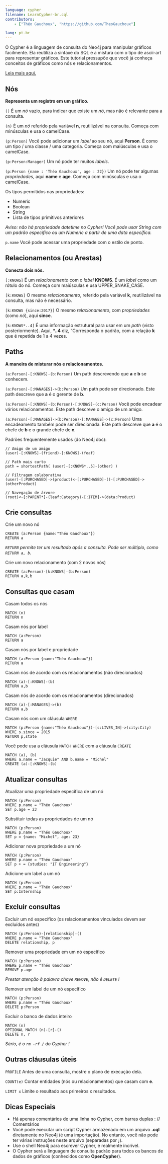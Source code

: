 ```yaml
---
language: cypher
filename: LearnCypher-br.cql
contributors:
    - ["Théo Gauchoux", "https://github.com/TheoGauchoux"]

lang: pt-br
---
```

O Cypher é a linguagem de consulta do Neo4j para manipular gráficos facilmente. Ela reutiliza a sintaxe do SQL e a mistura com o tipo de ascii-art para representar gráficos. Este tutorial pressupõe que você já conheça conceitos de gráficos como nós e relacionamentos.

[Leia mais aqui.](https://neo4j.com/developer/cypher-query-language/)

## Nós

**Representa um registro em um gráfico.**

`()`
É um *nó* vazio, para indicar que existe um *nó*, mas não é relevante para a consulta.

`(n)`
É um *nó* referido pela variável **n**, reutilizável na consulta. Começa com minúsculas e usa o camelCase.

`(p:Person)`
Você pode adicionar um *label* ao seu nó, aqui **Person**. É como um tipo / uma classe / uma categoria. Começa com maiúsculas e usa o camelCase.

`(p:Person:Manager)`
Um nó pode ter muitos *labels*.

`(p:Person {name : 'Théo Gauchoux', age : 22})`
Um nó pode ter algumas *propriedades*, aqui **name** e **age**. Começa com minúsculas e usa o camelCase.

Os tipos permitidos nas propriedades:

- Numeric
- Boolean
- String
- Lista de tipos primitivos anteriores

*Aviso: não há propriedade datetime no Cypher! Você pode usar String com um padrão específico ou um Numeric a partir de uma data específica.*

`p.name`
Você pode acessar uma propriedade com o estilo de ponto.

## Relacionamentos (ou Arestas)

**Conecta dois nós.**

`[:KNOWS]`
É um *relacionamento* com o *label* **KNOWS**. É um *label* como um rótulo do nó. Começa com maiúsculas e usa UPPER_SNAKE_CASE.

`[k:KNOWS]`
O mesmo *relacionamento*, referido pela variável **k**, reutilizável na consulta, mas não é necessário.

`[k:KNOWS {since:2017}]`
O mesmo *relacionamento*, com *propriedades* (como *nó*), aqui **since**.

`[k:KNOWS*..4]`
É uma informação estrutural para usar em um *path* (visto posteriormente). Aqui, **\*..4** diz, “Corresponda o padrão, com a relação **k** que é repetida de 1 a 4 vezes.

## Paths

**A maneira de misturar nós e relacionamentos.**

`(a:Person)-[:KNOWS]-(b:Person)`
Um path descrevendo que **a** e **b** se conhecem.

`(a:Person)-[:MANAGES]->(b:Person)`
Um path pode ser direcionado. Este path descreve que **a** é o gerente de **b**.

`(a:Person)-[:KNOWS]-(b:Person)-[:KNOWS]-(c:Person)`
Você pode encadear vários relacionamentos. Este path descreve o amigo de um amigo.

`(a:Person)-[:MANAGES]->(b:Person)-[:MANAGES]->(c:Person)`
Uma encadeamento também pode ser direcionada. Este path descreve que **a** é o chefe de **b** e o grande chefe de **c**.

Padrões frequentemente usados ​​(do Neo4j doc):

```cypher
// Amigo de um amigo
(user)-[:KNOWS]-(friend)-[:KNOWS]-(foaf)

// Path mais curto
path = shortestPath( (user)-[:KNOWS*..5]-(other) )

// Filtragem colaborativa
(user)-[:PURCHASED]->(product)<-[:PURCHASED]-()-[:PURCHASED]->(otherProduct)

// Navegação de árvore
(root)<-[:PARENT*]-(leaf:Category)-[:ITEM]->(data:Product)
```

## Crie consultas

Crie um novo nó

```cypher
CREATE (a:Person {name:"Théo Gauchoux"})
RETURN a
```

*`RETURN` permite ter um resultado após a consulta. Pode ser múltiplo, como `RETURN a, b`.*

Crie um novo relacionamento (com 2 novos nós)

```cypher
CREATE (a:Person)-[k:KNOWS]-(b:Person)
RETURN a,k,b
```

## Consultas que casam

Casam todos os nós

```cypher
MATCH (n)
RETURN n
```

Casam nós por label

```cypher
MATCH (a:Person)
RETURN a
```

Casam nós por label e propriedade

```cypher
MATCH (a:Person {name:"Théo Gauchoux"})
RETURN a
```

Casam nós de acordo com os relacionamentos (não direcionados)

```cypher
MATCH (a)-[:KNOWS]-(b)
RETURN a,b
```

Casam nós de acordo com os relacionamentos (direcionados)

```cypher
MATCH (a)-[:MANAGES]->(b)
RETURN a,b
```

Casam nós com um cláusula `WHERE`

```cypher
MATCH (p:Person {name:"Théo Gauchoux"})-[s:LIVES_IN]->(city:City)
WHERE s.since = 2015
RETURN p,state
```

Você pode usa a cláusula `MATCH WHERE` com a cláusula `CREATE`

```cypher
MATCH (a), (b)
WHERE a.name = "Jacquie" AND b.name = "Michel"
CREATE (a)-[:KNOWS]-(b)
```

## Atualizar consultas

Atualizar uma propriedade específica de um nó

```cypher
MATCH (p:Person)
WHERE p.name = "Théo Gauchoux"
SET p.age = 23
```

Substituir todas as propriedades de um nó

```cypher
MATCH (p:Person)
WHERE p.name = "Théo Gauchoux"
SET p = {name: "Michel", age: 23}
```

Adicionar nova propriedade a um nó

```cypher
MATCH (p:Person)
WHERE p.name = "Théo Gauchoux"
SET p + = {studies: "IT Engineering"}
```

Adicione um label a um nó

```cypher
MATCH (p:Person)
WHERE p.name = "Théo Gauchoux"
SET p:Internship
```

## Excluir consultas

Excluir um nó específico (os relacionamentos vinculados devem ser excluídos antes)

```cypher
MATCH (p:Person)-[relationship]-()
WHERE p.name = "Théo Gauchoux"
DELETE relationship, p
```

Remover uma propriedade em um nó específico

```cypher
MATCH (p:Person)
WHERE p.name = "Théo Gauchoux"
REMOVE p.age
```

*Prestar atenção à palavra chave `REMOVE`, não é `DELETE` !*

Remover um label de um nó específico

```cypher
MATCH (p:Person)
WHERE p.name = "Théo Gauchoux"
DELETE p:Person
```

Excluir o banco de dados inteiro

```cypher
MATCH (n)
OPTIONAL MATCH (n)-[r]-()
DELETE n, r
```

*Sério, é o `rm -rf /` do Cypher !*

## Outras cláusulas úteis

`PROFILE`
Antes de uma consulta, mostre o plano de execução dela.

`COUNT(e)`
Contar entidades (nós ou relacionamentos) que casam com **e**.

`LIMIT x`
Limite o resultado aos primeiros x resultados.

## Dicas Especiais

- Há apenas comentários de uma linha no Cypher, com barras duplas : // Comentários
- Você pode executar um script Cypher armazenado em um arquivo **.cql** diretamente no Neo4j (é uma importação). No entanto, você não pode ter várias instruções neste arquivo (separadas por **;**).
- Use o shell Neo4j para escrever Cypher, é realmente incrível.
- O Cypher será a linguagem de consulta padrão para todos os bancos de dados de gráficos (conhecidos como **OpenCypher**).
